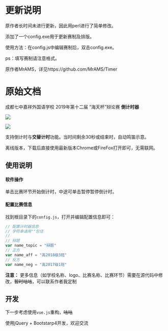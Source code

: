 # 更新说明

原作者长时间未进行更新，因此用perl进行了简单修改。

添加了一个config.exe用于更新赛制及排版。

使用方法：在config.js中编辑赛制后，双击config.exe。

ps：填写赛制请注意格式。

原作者MrAMS，详见https://github.com/MrAMS/Timer

# 原始文档

成都七中嘉祥外国语学校 2019年第十二届 “海天杯”辩论赛 **倒计时器**

![](https://mrams.gitee.io/img/Project/jx-haitianbei/img.PNG)


![](https://mrams.gitee.io/img/Project/jx-haitianbei/img2.PNG)

支持倒计时与**交替计时**功能。当时间剩余30秒或结束时，自动鸣笛示意。

离线版本，下载后直接使用最新版本Chrome或FireFox打开即可，无需联网。

## 使用说明

#### 软件操作

单击比赛环节开始倒计时，中途可单击暂停暂停倒计时。

#### 配置比赛信息

找到根目录下的`config.js`，打开并编辑配置信息即可：
```js
// 配置计时器信息
// 字符串请用""包住
// 
// 辩题
var name_topic = "辩题"
// 正方
var name_aff = "高2018级3班"
// 反方
var name_neg = "高2017级1班"
```
**注意：** 更多信息（如学校名称、logo、比赛名称、比赛环节）需要在源代码中修改，~~暂时咕咕~~，可以联系作者我定制

## 开发

下一步考虑使用`vue.js`重构，~~咕咕~~

使用jQuery + Bootstarp4开发，欢迎交流
